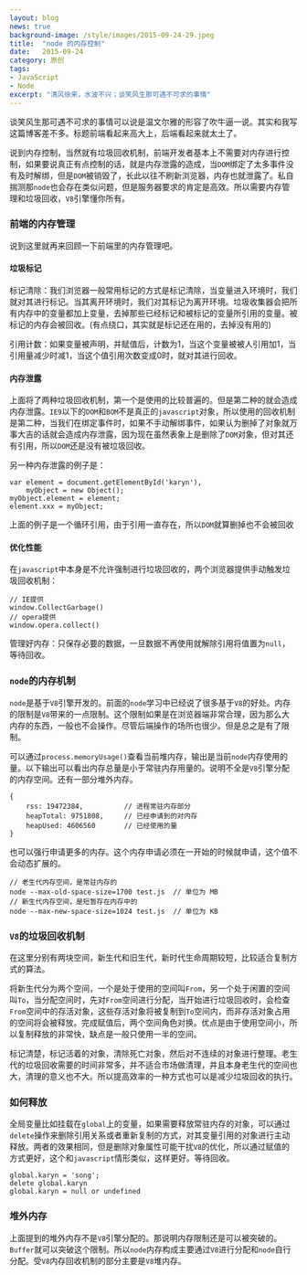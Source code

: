 ```yaml
---
layout: blog
news: true
background-image: /style/images/2015-09-24-29.jpeg
title:  "node 的内存控制"
date:   2015-09-24
category: 原创
tags:
- JavaScript
- Node
excerpt: "清风徐来，水波不兴；谈笑风生那可遇不可求的事情"
---
```


谈笑风生那可遇不可求的事情可以说是温文尔雅的形容了吹牛逼一说。其实和我写这篇博客差不多。标题前端看起来高大上，后端看起来就太土了。

说到内存控制，当然就有垃圾回收机制，前端开发者基本上不需要对内存进行控制，如果要说真正有点控制的话，就是内存泄露的造成，当`DOM`绑定了太多事件没有及时解绑，但是`DOM`被销毁了，长此以往不刷新浏览器，内存也就泄露了。私自揣测那`node`也会存在类似问题，但是服务器要求的肯定是高效。所以需要内存管理和垃圾回收，`V8`引擎懂你所有。

### 前端的内存管理

说到这里就再来回顾一下前端里的内存管理吧。

#### 垃圾标记

标记清除：我们浏览器一般常用标记的方式是标记清除，当变量进入环境时，我们就对其进行标记。当其离开环境时，我们对其标记为离开环境。垃圾收集器会把所有内存中的变量都加上变量，去掉那些已经标记和被标记的变量所引用的变量。被标记的内存会被回收。(有点绕口，其实就是标记还在用的，去掉没有用的)

引用计数：如果变量被声明，并赋值后，计数为1，当这个变量被被人引用加1，当引用量减少时减1，当这个值引用次数变成0时，就对其进行回收。

#### 内存泄露

上面将了两种垃圾回收机制，第一个是使用的比较普遍的。但是第二种的就会造成内存泄露。`IE9`以下的`DOM`和`BOM`不是真正的`javascript`对象，所以使用的回收机制是第二种，当我们在绑定事件时，如果不手动解绑事件，如果认为删掉了对象就万事大吉的话就会造成内存泄露，因为现在虽然表象上是删除了`DOM`对象，但对其还有引用，所以`DOM`还是没有被垃圾回收。

另一种内存泄露的例子是：

    var element = document.getElementById('karyn'),
        myObject = new Object();
    myObject.element = element;
    element.xxx = myObject;

上面的例子是一个循环引用，由于引用一直存在，所以`DOM`就算删掉也不会被回收

#### 优化性能

在`javascript`中本身是不允许强制进行垃圾回收的，两个浏览器提供手动触发垃圾回收机制：

    // IE提供
    window.CollectGarbage()
    // opera提供
    window.opera.collect()

管理好内存：只保存必要的数据，一旦数据不再使用就解除引用将值置为`null`，等待回收。

### `node`的内存机制

`node`是基于`V8`引擎开发的。前面的`node`学习中已经说了很多基于`V8`的好处。内存的限制是`V8`带来的一点限制。这个限制如果是在浏览器端非常合理，因为那么大内存的东西，一般也不会操作。尽管后端操作的场所也很少。但是总之是有了限制。

可以通过`process.memoryUsage()`查看当前堆内存，输出是当前`node`内存使用的量。以下输出可以看出内存总量是小于常驻内存用量的。说明不全是`V8`引擎分配的内存空间。还有一部分堆外内存。

    {
        rss: 19472384,          // 进程常驻内存部分
        heapTotal: 9751808,     // 已经申请到的对内存
        heapUsed: 4606560       // 已经使用的量
    }

也可以强行申请更多的内存。这个内存申请必须在一开始的时候就申请，这个值不会动态扩展的。

    // 老生代内存空间，是常驻内存的
    node --max-old-space-size=1700 test.js  // 单位为 MB
    // 新生代内存空间，是短暂存在内存中的
    node --max-new-space-size=1024 test.js  // 单位为 KB

### `V8`的垃圾回收机制

在这里分别有两块空间，新生代和旧生代，新时代生命周期较短，比较适合复制方式的算法。

将新生代分为两个空间，一个是处于使用的空间叫`From`，另一个处于闲置的空间叫`To`，当分配空间时，先对`From`空间进行分配，当开始进行垃圾回收时，会检查`From`空间中的存活对象，这些存活对象将被复制到`To`空间内，而非存活对象占用的空间将会被释放。完成赋值后，两个空间角色对换。优点是由于使用空间小，所以复制释放的非常快，缺点是一般只使用一半的空间。

标记清楚，标记活着的对象，清除死亡对象，然后对不连续的对象进行整理。老生代的垃圾回收需要的时间非常多，并不适合市场做清理，并且本身老生代的空间也大，清理的意义也不大。所以提高效率的一种方式也可以是减少垃圾回收的执行。

### 如何释放

全局变量比如挂载在`global`上的变量，如果需要释放常驻内存的对象，可以通过`delete`操作来删除引用关系或者重新复制的方式，对其变量引用的对象进行主动释放。两者的效果相同，但是删除对象属性可能干扰`V8`的优化，所以通过赋值的方式更好，这个和`javascript`情形类似，这样更好。等待回收。

    global.karyn = 'song';
    delete global.karyn
    global.karyn = null or undefined

### 堆外内存

上面提到的堆外内存不是`V8`引擎分配的。那说明内存限制还是可以被突破的。`Buffer`就可以突破这个限制。所以`node`内存构成主要通过`V8`进行分配和`node`自行分配。受`V8`内存回收机制的部分主要是`V8`堆内存。
